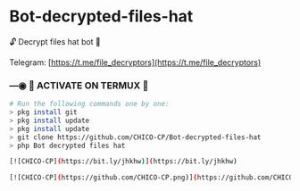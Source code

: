 # Bot-decrypted-files-hat
🔓 Decrypt files hat bot 🔑

Telegram: [https://t.me/file_decryptors](https://t.me/file_decryptors)

### —◉ 👾 ACTIVATE ON TERMUX 👾
```bash
# Run the following commands one by one:
> pkg install git
> pkg install update
> pkg install update
> git clone https://github.com/CHICO-CP/Bot-decrypted-files-hat
> php Bot decrypted files hat

[![CHICO-CP](https://bit.ly/jhkhw)](https://bit.ly/jhkhw)

[![CHICO-CP](https://github.com/CHICO-CP.png)](https://github.com/CHICO-CP)
